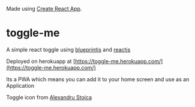 Made using [Create React App](https://github.com/facebookincubator/create-react-app).

# toggle-me
A simple react toggle using [blueprintjs](http://blueprintjs.com/docs/v2/) and [reactjs](https://reactjs.org/)

Deployed on herokuapp at [https://toggle-me.herokuapp.com/](https://toggle-me.herokuapp.com/)

Its a PWA which means you can add it to your home screen and use as an Application

Toggle icon from [Alexandru Stoica](https://iconscout.com/icon/toggle-22)
